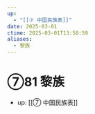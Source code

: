 ```yaml
---
up:
  - "[[⑦ 中国民族表]]"
date: 2025-03-01
ctime: 2025-03-01T13:58:59
aliases:
  - 黎族
---
```


# ⑦81 黎族

- up: [[⑦ 中国民族表]]

